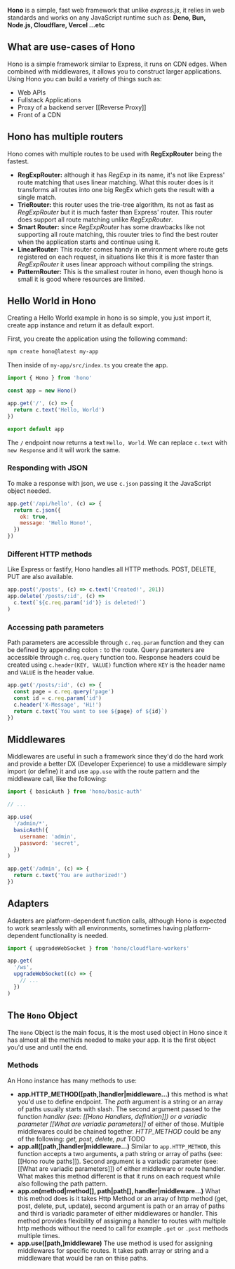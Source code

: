 **Hono** is a simple, fast web framework that unlike *express.js*, it relies in web standards and works on any JavaScript runtime such as: **Deno, Bun, Node.js, Cloudflare, Vercel ...etc**

## What are use-cases of Hono

Hono is a simple framework similar to Express, it runs on CDN edges. When combined with middlewares, it allows you to construct larger applications. Using Hono you can build a variety of things such as:
- Web APIs
- Fullstack Applications
- Proxy of a backend server [[Reverse Proxy]]
- Front of a CDN

## Hono has multiple routers

Hono comes with multiple routes to be used with **RegExpRouter** being the fastest.

- **RegExpRouter:** although it has *RegExp* in its name, it's not like Express' route matching that uses linear matching. What this router does is it transforms all routes into one big RegEx which gets the result with a single match.
- **TrieRouter:** this router uses the trie-tree algorithm, its not as fast as *RegExpRouter* but it is much faster than Express' router. This router does support all route matching unlike *RegExpRouter*.
- **Smart Router:** since *RegExpRouter* has some drawbacks like not supporting all route matching, this rouuter tries to find the best router when the application starts and continue using it.
- **LinearRouter:** This router comes handy in environment where route gets registered on each request, in situations like this it is more faster than *RegExpRouter* it uses linear approach without compiling the strings.
- **PatternRouter:** This is the smallest router in hono, even though hono is small it is good where resources are limited.

## Hello World in Hono

Creating a Hello World example in hono is so simple, you just import it, create app instance and return it as default export. 

First, you create the application using the following command:

```sh
npm create hono@latest my-app
```

Then inside of `my-app/src/index.ts` you create the app.

```javascript
import { Hono } from 'hono'

const app = new Hono()

app.get('/', (c) => {
  return c.text('Hello, World')
})

export default app
```

The `/` endpoint now returns a text `Hello, World`. We can replace `c.text` with `new Response` and it will work the same.

### Responding with JSON

To make a response with json, we use `c.json` passing it the JavaScript object needed.

```javascript
app.get('/api/hello', (c) => {
  return c.json({
    ok: true,
    message: 'Hello Hono!',
  })
})
```

### Different HTTP methods

Like Express or fastify, Hono handles all HTTP methods. POST, DELETE, PUT are also available.

```javascript
app.post('/posts', (c) => c.text('Created!', 201))
app.delete('/posts/:id', (c) =>
  c.text(`${c.req.param('id')} is deleted!`)
)
```

### Accessing path parameters 

Path parameters are accessible through `c.req.param` function and they can be defined by appending colon `:` to the route. Query parameters are accessible through `c.req.query` function too. Response headers could be created using `c.header(KEY, VALUE)` function where `KEY` is the header name and `VALUE` is the header value.

```javascript
app.get('/posts/:id', (c) => {
  const page = c.req.query('page')
  const id = c.req.param('id')
  c.header('X-Message', 'Hi!')
  return c.text(`You want to see ${page} of ${id}`)
})
```

## Middlewares

Middlewares are useful in such a framework since they'd do the hard work and provide a better DX (Developer Experience) to use a middleware simply import (or define) it and use `app.use` with the route pattern and the middleware call, like the following:

```javascript
import { basicAuth } from 'hono/basic-auth'

// ...

app.use(
  '/admin/*',
  basicAuth({
    username: 'admin',
    password: 'secret',
  })
)

app.get('/admin', (c) => {
  return c.text('You are authorized!')
})
```

## Adapters

Adapters are platform-dependent function calls, although Hono is expected to work seamlessly with all environments, sometimes having platform-dependent functionality is needed.

```javascript
import { upgradeWebSocket } from 'hono/cloudflare-workers'

app.get(
  '/ws',
  upgradeWebSocket((c) => {
    // ...
  })
)
```


## The `Hono` Object

The `Hono` Object is the main focus, it is the most used object in Hono since it has almost all the methids needed to make your app. It is the first object you'd use and until the end.

### Methods

An Hono instance has many methods to use:
- **app.HTTP_METHOD([path,]handler|middleware...)** this method is what you'd use to define endpoint. The *path* argument is a string or an array of paths usually starts with slash. The second argument passed to the function  *handler (see: [[Hono Handlers, definition]]) or a variadic parameter [[What are variadic parameters]]* of either of those. Multiple middlewares could be chained together. *HTTP_METHOD* could be any of the following: *get, post, delete, put* TODO
- **app.all([path,]handler|middleware...)** Similar to `app.HTTP_METHOD`, this function accepts a two arguments, a path string or array of paths (see: [[Hono route paths]]). Second argument is a variadic parameter (see: [[What are variadic parameters]]) of either middleware or route handler. What makes this method different is that it runs on each request while also following the path pattern.
- **app.on(method|method[], path|path[], handler|middleware...)** What this method does is it takes Http Method or an array of http method (get, post, delete, put, update), second argument is path or an array of paths and third is variadic parameter of either middlewares or handler. This method provides flexibility of assigning a handler to routes with multiple http methods without the need to call for example `.get` or `.post` methods multiple times.
- **app.use([path,]middleware)** The use method is used for assigning middlewares for specific routes. It takes path array or string and a middleware that would be ran on thise paths.